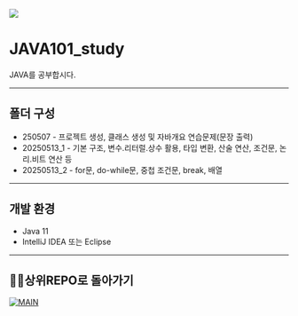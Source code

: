 <p align>
  <img src = "https://capsule-render.vercel.app/api?type=blur&height=200&color=gradient&text=JAVA101&descAlign=59&section=header">



# JAVA101_study
JAVA를 공부합시다.

---

##  폴더 구성

- 250507  - 프로젝트 생성, 클래스 생성 및 자바개요 연습문제(문장 출력)
- 20250513_1  - 기본 구조, 변수.리터럴.상수 활용, 타입 변환, 산술 연산, 조건문, 논리.비트 연산 등
- 20250513_2  - for문, do-while문, 중첩 조건문, break, 배열

---

## 개발 환경
- Java 11
- IntelliJ IDEA 또는 Eclipse

---

##  👨‍💻상위REPO로 돌아가기
[![MAIN](https://img.shields.io/badge/MAIN?style=plastic&logo=C&logoColor=white&labelColor=black)](https://github.com/skwjdgh/Back)
